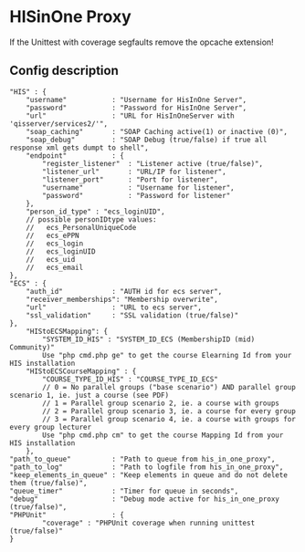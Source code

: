 # HISinOne Proxy
If the Unittest with coverage segfaults remove the opcache extension!

## Config description
	"HIS" : {
		"username"           : "Username for HisInOne Server",
		"password"           : "Password for HisInOne Server",
		"url"                : "URL for HisInOneServer with 'qisserver/services2/'",
		"soap_caching"       : "SOAP Caching active(1) or inactive (0)",
		"soap_debug"         : "SOAP Debug (true/false) if true all response xml gets dumpt to shell",
		"endpoint"           : {
			"register_listener"  : "Listener active (true/false)",
			"listener_url"       : "URL/IP for listener",
			"listener_port"      : "Port for listener",
			"username"           : "Username for listener",
			"password"           : "Password for listener"
		},
		"person_id_type" : "ecs_loginUID",
		// possible personIDtype values:
		//   ecs_PersonalUniqueCode
		//   ecs_ePPN
		//   ecs_login
		//   ecs_loginUID
		//   ecs_uid
		//   ecs_email
	},
	"ECS" : {
		"auth_id"            : "AUTH id for ecs server",
		"receiver_memberships": "Membership overwrite",
		"url"                : "URL to ecs server",
		"ssl_validation"     : "SSL validation (true/false)"
	},
		"HIStoECSMapping": {
			"SYSTEM_ID_HIS" : "SYSTEM_ID_ECS (MembershipID (mid) Community)"
			Use "php cmd.php ge" to get the course Elearning Id from your HIS installation
		"HIStoECSCourseMapping" : {
			"COURSE_TYPE_ID_HIS" : "COURSE_TYPE_ID_ECS"
			// 0 = No parallel groups ("base scenario") AND parallel group scenario 1, ie. just a course (see PDF)
			// 1 = Parallel group scenario 2, ie. a course with groups
			// 2 = Parallel group scenario 3, ie. a course for every group
			// 3 = Parallel group scenario 4, ie. a course with groups for every group lecturer
			Use "php cmd.php cm" to get the course Mapping Id from your HIS installation
		},
	"path_to_queue"          : "Path to queue from his_in_one_proxy",
	"path_to_log"            : "Path to logfile from his_in_one_proxy",
	"keep_elements_in_queue" : "Keep elements in queue and do not delete them (true/false)",
	"queue_timer"            : "Timer for queue in seconds",
	"debug"                  : "Debug mode active for his_in_one_proxy (true/false)",
	"PHPUnit"                : {
			"coverage" : "PHPUnit coverage when running unittest (true/false)"
	}
